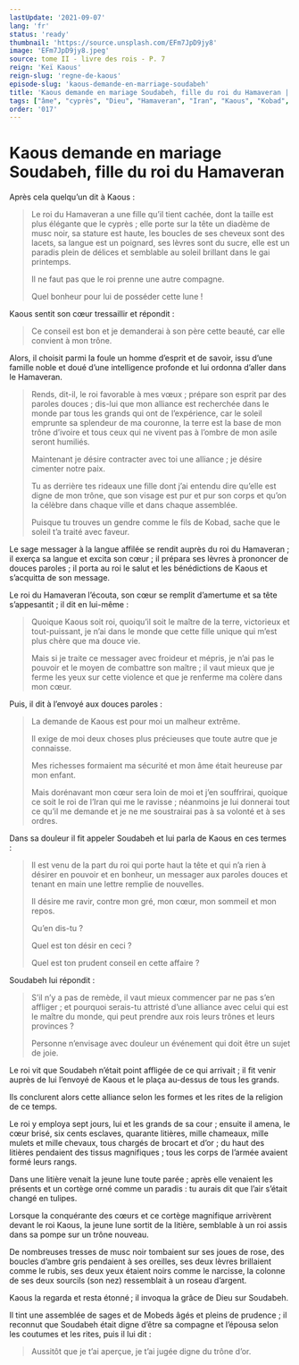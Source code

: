 ```yaml
---
lastUpdate: '2021-09-07'
lang: 'fr'
status: 'ready'
thumbnail: 'https://source.unsplash.com/EFm7JpD9jy8'
image: 'EFm7JpD9jy8.jpeg'
source: tome II - livre des rois - P. 7
reign: 'Keï Kaous'
reign-slug: 'regne-de-kaous'
episode-slug: 'kaous-demande-en-marriage-soudabeh'
title: 'Kaous demande en mariage Soudabeh, fille du roi du Hamaveran | Le Livre des Rois | Shâhnâmeh'
tags: ["âme", "cyprès", "Dieu", "Hamaveran", "Iran", "Kaous", "Kobad", "Mobeds", "Soudabeh"]
order: '017'
---
```


<!-- LTeX: language=fr -->

# Kaous demande en mariage Soudabeh, fille du roi du Hamaveran

Après cela quelqu’un dit à Kaous :

> Le roi du Hamaveran a une fille qu’il tient cachée, dont la taille est plus élégante que le cyprès ; elle porte sur la tête un diadème de musc noir, sa stature est haute, les boucles de ses cheveux sont des lacets, sa langue est un poignard, ses lèvres sont du sucre, elle est un paradis plein de délices et semblable au soleil brillant dans le gai printemps.
>
> Il ne faut pas que le roi prenne une autre compagne.
>
> Quel bonheur pour lui de posséder cette lune !

Kaous sentit son cœur tressaillir et répondit :

> Ce conseil est bon et je demanderai à son père cette beauté, car elle convient à mon trône.

Alors, il choisit parmi la foule un homme d’esprit et de savoir, issu d’une famille noble et doué d’une intelligence profonde et lui ordonna d’aller dans le Hamaveran.

> Rends, dit-il, le roi favorable à mes vœux ;
> prépare son esprit par des paroles douces ;
> dis-lui que mon alliance est recherchée dans le monde par tous les grands qui ont de l’expérience, car le soleil emprunte sa splendeur de ma couronne, la terre est la base de mon trône d’ivoire et tous ceux qui ne vivent pas à l’ombre de mon asile seront humiliés.
>
> Maintenant je désire contracter avec toi une alliance ; je désire cimenter notre paix.
>
> Tu as derrière tes rideaux une fille dont j’ai entendu dire qu’elle est digne de mon trône, que son visage est pur et pur son corps et qu’on la célèbre dans chaque ville et dans chaque assemblée.
>
> Puisque tu trouves un gendre comme le fils de Kobad, sache que le soleil t’a traité avec faveur.

Le sage messager à la langue affilée se rendit auprès du roi du Hamaveran ; il exerça sa langue et excita son cœur ; il prépara ses lèvres à prononcer de douces paroles ; il porta au roi le salut et les bénédictions de Kaous et s’acquitta de son message.

Le roi du Hamaveran l’écouta, son cœur se remplit d’amertume et sa tête s’appesantit ; il dit en lui-même :

> Quoique Kaous soit roi, quoiqu’il soit le maître de la terre, victorieux et tout-puissant, je n’ai dans le monde que cette fille unique qui m’est plus chère que ma douce vie.
>
> Mais si je traite ce messager avec froideur et mépris, je n’ai pas le pouvoir et le moyen de combattre son maître ; il vaut mieux que je ferme les yeux sur cette violence et que je renferme ma colère dans mon cœur.

Puis, il dit à l’envoyé aux douces paroles :

> La demande de Kaous est pour moi un malheur extrême.
>
> Il exige de moi deux choses plus précieuses que toute autre que je connaisse.
>
> Mes richesses formaient ma sécurité et mon âme était heureuse par mon enfant.
>
> Mais dorénavant mon cœur sera loin de moi et j’en souffrirai, quoique ce soit le roi de l’Iran qui me le ravisse ; néanmoins je lui donnerai tout ce qu’il me demande et je ne me soustrairai pas à sa volonté et à ses ordres.

Dans sa douleur il fit appeler Soudabeh et lui parla de Kaous en ces termes :

> Il est venu de la part du roi qui porte haut la tête et qui n’a rien à désirer en pouvoir et en bonheur, un messager aux paroles douces et tenant en main une lettre remplie de nouvelles.
>
> Il désire me ravir, contre mon gré, mon cœur, mon sommeil et mon repos.
>
> Qu’en dis-tu ?
>
> Quel est ton désir en ceci ?
>
> Quel est ton prudent conseil en cette affaire ?

Soudabeh lui répondit :

> S’il n’y a pas de remède, il vaut mieux commencer par ne pas s’en affliger ; et pourquoi serais-tu attristé d’une alliance avec celui qui est le maître du monde, qui peut prendre aux rois leurs trônes et leurs provinces ?
>
> Personne n’envisage avec douleur un événement qui doit être un sujet de joie.

Le roi vit que Soudabeh n’était point affligée de ce qui arrivait ; il fit venir auprès de lui l’envoyé de Kaous et le plaça au-dessus de tous les grands.

Ils conclurent alors cette alliance selon les formes et les rites de la religion de ce temps.

Le roi y employa sept jours, lui et les grands de sa cour ; ensuite il amena, le cœur brisé, six cents esclaves, quarante litières, mille chameaux, mille mulets et mille chevaux, tous chargés de brocart et d’or ; du haut des litières pendaient des tissus magnifiques ; tous les corps de l’armée avaient formé leurs rangs.

Dans une litière venait la jeune lune toute parée ; après elle venaient les présents et un cortège orné comme un paradis : tu aurais dit que l’air s’était changé en tulipes.

Lorsque la conquérante des cœurs et ce cortège magnifique arrivèrent devant le roi Kaous, la jeune lune sortit de la litière, semblable à un roi assis dans sa pompe sur un trône nouveau.

De nombreuses tresses de musc noir tombaient sur ses joues de rose, des boucles d’ambre gris pendaient à ses oreilles, ses deux lèvres brillaient comme le rubis, ses deux yeux étaient noirs comme le narcisse, la colonne de ses deux sourcils (son nez) ressemblait à un roseau d’argent.

Kaous la regarda et resta étonné ; il invoqua la grâce de Dieu sur Soudabeh.

Il tint une assemblée de sages et de Mobeds âgés et pleins de prudence ; il reconnut que Soudabeh était digne d’être sa compagne et l’épousa selon les coutumes et les rites, puis il lui dit :

> Aussitôt que je t’ai aperçue, je t’ai jugée digne du trône d’or.
